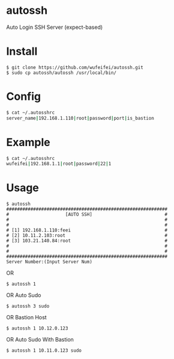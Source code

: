 # autossh
Auto Login SSH Server (expect-based)

# Install

```
$ git clone https://github.com/wufeifei/autossh.git
$ sudo cp autossh/autossh /usr/local/bin/
```

# Config

```bash
$ cat ~/.autosshrc
server_name|192.168.1.110|root|password|port|is_bastion
```

# Example
```bash
$ cat ~/.autosshrc
wufeifei|192.168.1.1|root|password|22|1
```


# Usage

```
$ autossh
############################################################
#                     [AUTO SSH]                           #
#                                                          #
#                                                          #
# [1] 192.168.1.110:feei                                   #
# [2] 10.11.2.103:root                                     #
# [3] 103.21.140.84:root                                   #
#                                                          #
#                                                          #
############################################################
Server Number:(Input Server Num)
```

OR

```
$ autossh 1
```

OR Auto Sudo

```
$ autossh 3 sudo
```

OR Bastion Host

```
$ autossh 1 10.12.0.123
```

OR Auto Sudo With Bastion

```
$ autossh 1 10.11.0.123 sudo
```
